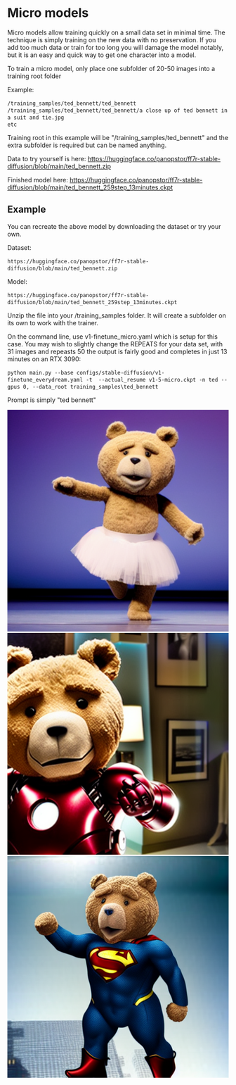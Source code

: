 # Micro models

Micro models allow training quickly on a small data set in minimal time.  The technique is simply training on the new data with no preservation.  If you add too much data or train for too long you will damage the model notably, but it is an easy and quick way to get one character into a model.

To train a micro model, only place one subfolder of 20-50 images into a training root folder

Example:

    /training_samples/ted_bennett/ted_bennett
    /training_samples/ted_bennett/ted_bennett/a close up of ted bennett in a suit and tie.jpg
    etc

Training root in this example will be "/training_samples/ted_bennett" and the extra subfolder is required but can be named anything.

Data to try yourself is here: https://huggingface.co/panopstor/ff7r-stable-diffusion/blob/main/ted_bennett.zip

Finished model here: https://huggingface.co/panopstor/ff7r-stable-diffusion/blob/main/ted_bennett_259step_13minutes.ckpt

## Example

You can recreate the above model by downloading the dataset or try your own.

Dataset:

    https://huggingface.co/panopstor/ff7r-stable-diffusion/blob/main/ted_bennett.zip

Model:

    https://huggingface.co/panopstor/ff7r-stable-diffusion/blob/main/ted_bennett_259step_13minutes.ckpt

Unzip the file into your /training_samples folder.  It will create a subfolder on its own to work with the trainer.

On the command line, use v1-finetune_micro.yaml which is setup for this case.  You may wish to slightly change the REPEATS for your data set, with 31 images and repeasts 50 the output is fairly good and completes in just 13 minutes on an RTX 3090:

    python main.py --base configs/stable-diffusion/v1-finetune_everydream.yaml -t  --actual_resume v1-5-micro.ckpt -n ted --gpus 0, --data_root training_samples\ted_bennett

Prompt is simply "ted bennett"

![ted bennett as ironman](./demo/ted_bennett_ballet.png)
![ted bennett as ironman](./demo/ted_bennett_ironman.png)
![ted bennett as ironman](./demo/ted_bannett_superman.png)